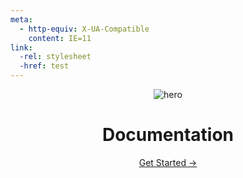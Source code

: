 ```yaml
---
meta:
  - http-equiv: X-UA-Compatible
    content: IE=11
link:
  -rel: stylesheet
  -href: test
---
```


<GlobalMessage v-bind:show="true" />
<main aria-labelledby="main-title" class="home">
  <header class="hero"><img src="/images/boa.png" alt="hero">
    <h1 id="main-title">
      Documentation
    </h1>
    <!-- <vue-typed-js :strings="items" :loop="true" :showCursor="false" :backSpeed="100" :backDelay="5000">
      <p class="description">Frontend Docs for <span class="typing"></span></p>
    </vue-typed-js> -->
    <TypedJS fileName="builtFor" />
    <p class="action"><a href="/guide/" class="nav-link action-button">
        Get Started →
      </a>
    </p>
  </header>
  <FeatureCard fileName="features" />
  <SlickList autoplay />
  <Footer />
</main>


